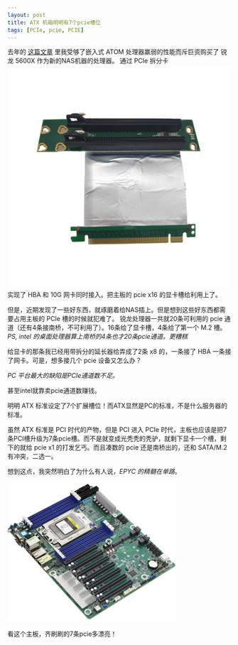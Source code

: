 ```yaml
---
layout: post
title: ATX 机箱明明有7个pcie槽位
tags: [PCIe, pcie, PCIE]
---
```


去年的 [这篇文章](/2020/12/18/nas-upgraded.html) 里我受够了嵌入式 ATOM 处理器羸弱的性能而斥巨资购买了 锐龙 5600X 作为新的NAS机器的处理器。
通过 PCIe 拆分卡<img src="/images/pcie_bifurcation.jpg" class="inline-img">实现了 HBA 和 10G 网卡同时接入。把主板的 pcie x16 的显卡槽给利用上了。

但是，近期发现了一些好东西，就琢磨着给NAS插上。但是想到这些好东西都需要占用主板的 PCIe 槽的时候就犯难了。
锐龙处理器一共就20条可利用的 pcie 通道（还有4条接南桥，不可利用了）。16条给了显卡槽，4条给了第一个 M.2 槽。
_PS, intel 的桌面处理器算上南桥的4条也才20条pcie通道。更糟糕_

给显卡的那条我已经用带拆分的延长器给弄成了2条 x8 的，一条接了 HBA 一条接了网卡。可是，想多接几个 pcie 设备又怎么办？

*PC 平台最大的缺陷是PCIe通道数不足。*

甚至intel就靠卖pcie通道数赚钱。

明明 ATX 标准设定了7个扩展槽位！而ATX显然是PC的标准，不是什么服务器的标准。

虽然 ATX 标准是 PCI 时代的产物，但是 PCI 进入 PCIe 时代，主板也应该是把7条PCI槽升级为7条pcie槽。而不是就变成光秃秃的秃驴，就剩下显卡一个槽，剩下的就给 pcie x1 的打发乞丐。而且凑数的 pcie 还是南桥出的，还和 SATA/M.2 有冲突，二选一。

想到这点，我突然明白了为什么有人说，*EPYC 的精髓在单路*。

<img src="/images/ROMED8-2T-2(L).jpg" width="75%">

看这个主板，齐刷刷的7条pcie多漂亮！

